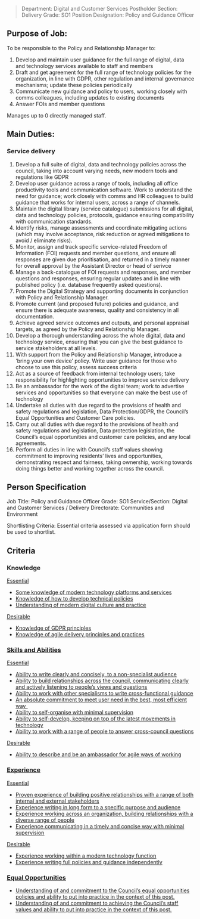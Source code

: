 

>Department: Digital and Customer Services
>Postholder Section: Delivery
>Grade: SO1
>Position Designation: Policy and Guidance Officer

## Purpose of Job:
To be responsible to the Policy and Relationship Manager to:
1.  Develop and maintain user guidance for the full range of digital, data and technology services available to staff and members    
2.  Draft and get agreement for the full range of technology policies for the organization, in line with GDPR, other regulation and internal governance mechanisms; update these policies periodically    
3.  Communicate new guidance and policy to users, working closely with comms colleagues, including updates to existing documents    
4.  Answer FOIs and member questions

Manages up to 0 directly managed staff.

## Main Duties:
### Service delivery
1.  Develop a full suite of digital, data and technology policies across the council, taking into account varying needs, new modern tools and regulations like GDPR  
2.  Develop user guidance across a range of tools, including all office productivity tools and communication software. Work to understand the need for guidance; work closely with comms and HR colleagues to build guidance that works for internal users, across a range of channels.    
3.  Maintain the digital library (service catalogue) submissions for all digital, data and technology policies, protocols, guidance ensuring compatibility with communication standards.    
4.  Identify risks, manage assessments and coordinate mitigating actions (which may involve acceptance, risk reduction or agreed mitigations to avoid / eliminate risks).    
5.  Monitor, assign and track specific service-related Freedom of Information (FOI) requests and member questions, and ensure all responses are given due prioritisation, and returned in a timely manner for overall approval by the Assistant Director or head of serivce    
6.  Manage a back-catalogue of FOI requests and responses, and member questions and responses, ensuring regular updates and in line with published policy (i.e. database frequently asked questions).    
7.  Promote the Digital Strategy and supporting documents in conjunction with Policy and Relationship Manager.    
8.  Promote current (and proposed future) policies and guidance, and ensure there is adequate awareness, quality and consistency in all documentation.    
9.  Achieve agreed service outcomes and outputs, and personal appraisal targets, as agreed by the Policy and Relationship Manager.    
10.  Develop a thorough understanding across the whole digital, data and technology service, ensuring that you can give the best guidance to service stakeholders at all levels.    
11.  With support from the Policy and Relationship Manager, introduce a ‘bring your own device’ policy. Write user guidance for those who choose to use this policy, assess success criteria    
12.  Act as a source of feedback from internal technology users; take responsibility for highlighting opportunities to improve service delivery    
13.  Be an ambassador for the work of the digital team; work to advertise services and opportunities so that everyone can make the best use of technology    
14.  Undertake all duties with due regard to the provisions of health and safety regulations and legislation, Data Protection/GDPR, the Council’s Equal Opportunities and Customer Care policies.    
15.  Carry out all duties with due regard to the provisions of health and safety regulations and legislation, Data protection legislation, the Council’s equal opportunities and customer care policies, and any local agreements.    
16.  Perform all duties in line with Council’s staff values showing commitment to improving residents’ lives and opportunities, demonstrating respect and fairness, taking ownership, working towards doing things better and working together across the council.

## Person Specification
Job Title: Policy and Guidance Officer
Grade: SO1
Service/Section: Digital and Customer Services / Delivery
Directorate: Communities and Environment

Shortlisting Criteria: Essential criteria assessed via application form should be used to shortlist.

## Criteria
### Knowledge
<u>Essential
-   Some knowledge of modern technology platforms and services    
-   Knowledge of how to develop technical policies    
-   Understanding of modern digital culture and practice

<u>Desirable
-   Knowledge of GDPR principles    
-   Knowledge of agile delivery principles and practices
    
### Skills and Abilities
<u>Essential
-   Ability to write clearly and concisely, to a non-specialist audience    
-   Ability to build relationships across the council, communicating clearly and actively listening to people’s views and questions    
-   Ability to work with other specialisms to write cross-functional guidance    
-   An absolute commitment to meet user need in the best, most efficient way      
-   Ability to self-organise with minimal supervision    
-   Ability to self-develop, keeping on top of the latest movements in technology    
-   Ability to work with a range of people to answer cross-council questions  

<u>Desirable
-   Ability to describe and be an ambassador for agile ways of working
    
### Experience
<u>Essential
-   Proven experience of building positive relationships with a range of both internal and external stakeholders    
-   Experience writing in long form to a specific purpose and audience    
-   Experience working across an organization, building relationships with a diverse range of people    
-   Experience communicating in a timely and concise way with minimal supervision
    
<u>Desirable
-   Experience working within a modern technology function    
-   Experience writing full policies and guidance independently   

### Equal Opportunities
-   Understanding of and commitment to the Council’s equal opportunities policies and ability to put into practice in the context of this post.    
-   Understanding of and commitment to achieving the Council’s staff values and ability to put into practice in the context of this post.

